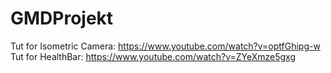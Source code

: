 # GMDProjekt
 
Tut for Isometric Camera: https://www.youtube.com/watch?v=optfGhipg-w
Tut for HealthBar: https://www.youtube.com/watch?v=ZYeXmze5gxg
